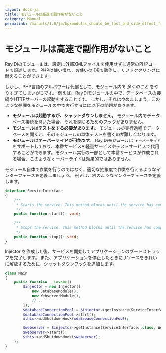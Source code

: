 ```yaml
---
layout: docs-ja
title: モジュールは高速で副作用がないこと
category: Manual
permalink: /manuals/1.0/ja/bp/modules_should_be_fast_and_side_effect_free.html
---
```

# モジュールは高速で副作用がないこと

Ray.Diのモジュールは、設定に外部XMLファイルを使用せずに通常のPHPコードで記述します。
PHPは使い慣れ、お使いのIDEで動作し、リファクタリングに耐えることができます。

しかし、PHP言語のフルパワーは代償として、モジュール内で _多くのこと_ をやりすぎてしまいがちです。
例えば、Ray.Diモジュールの中で、データベースの接続やHTTPサーバーの起動をすることです。
しかし、それはやめましょう。このような処理をモジュールの中で実行するには以下の問題があります。

* **モジュールは起動するが、シャットダウンしません。** モジュール内でデータベース接続を開いた場合、それを閉じるためのフックがありません。
* **モジュールはテストをする必要があります。** モジュールの実行過程でデータベースを開くと、そのモジュールの単体テストを書くのが難しくなります。
* **モジュールはオーバーライドが可能です。** Ray.Diモジュールは `オーバーライド` をサポートしており、本番サービスを軽量サービスやテストサービスで代用することができます。モジュール実行の一部として本番サービスが作成される場合、このようなオーバーライドは効果的ではありません。

モジュール自体で作業を行うのではなく、適切な抽象度で作業を行えるようなインターフェースを定義しましょう。
例えば、次のようなインターフェースを定義します。

```php
interface ServiceInterface
{
    /**
     * Starts the service. This method blocks until the service has completely started.
     */
    public function start(): void;
    
    /**
     * Stops the service. This method blocks until the service has completely shut down.
     */
    public function stop(): void;
}
```

Injector を作成した後、サービスを開始してアプリケーションのブートストラップを完了します。
また、アプリケーションを停止したときにリソースをきれいに解放するために、シャットダウンフックを追加します。

```php
class Main
{
    public function __invoke()
        $injector = new Injector([
            new DatabaseModule(),
            new WebserverModule(),
            // ..
        ]);
        $databaseConnectionPool = $injector->getInstance(ServiceInterface::class, DatabaseService::class);
        $databaseConnectionPool->start();
        $this->addShutdownHook($databaseConnectionPool);

        $webserver = $injector->getInstance(ServiceInterface::class, WebserverService::class);
        $webserver->start();
        $this->addShutdownHook($webserver);
    );
}
```
